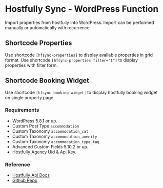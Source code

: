 # Hostfully Sync - WordPress Function
Import properties from hostfully into WordPress. 
Import can be performed manually or automatically with recurrence.

## Shortcode Properties
Use shortcode `[hfsync-properties]` to display available properties in grid format.
Use shortcode `[hfsync-properties filter="1"]` to display properties with filter form.

## Shortcode Booking Widget
Use shortcode `[hfsync-booking-widget]` to display hostfully booking widget on single property page.

### Requirements
* WordPress 5.8.1 or up.
* Custom Post Type `accommodation`
* Custom Taxonomy `accommodation_cat`
* Custom Taxonomy `accommodation_amenity`
* Custom Taxonomy `accommodation_type_tag`
* Advanced Custom Fields 5.10.2 or up.
* Hostfully Agency Uid & Api Key.


### Reference
* [Hostfully Api Docs](https://dev.hostfully.com/reference/getting-started)
* [Github Repo](https://github.com/shazzad/hostfully-sync)